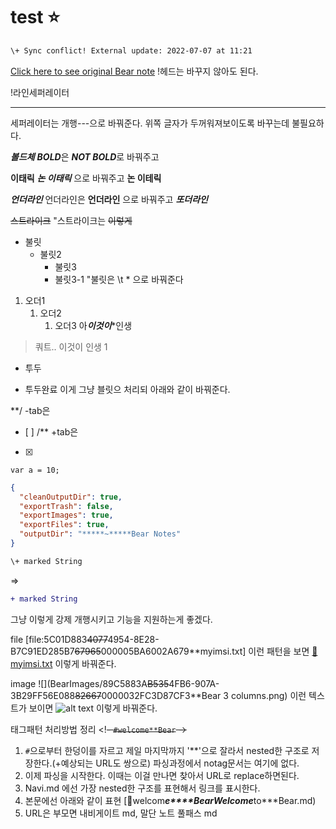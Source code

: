 # test ⭐️
```diff
\+ Sync conflict! External update: 2022-07-07 at 11:21
```

[Click here to see original Bear note](bear:*/x~~callback-url*open-note?id=C026DB37-57BB-4D63-B26D-BF8F5AD21A84-67965~~000005B4CA4ACA15)
!헤드는 바꾸지 않아도 된다.

!라인세퍼레이터



---
세퍼레이터는 개행---으로 바꿔준다. 위쪽 글자가 두꺼워져보이도록 바꾸는데 불필요하다.

***볼드체***
***BOLD***은 ***NOT BOLD***로 바꿔주고

**이태릭**
***논 이태릭*** 으로 바꿔주고
**논
이테릭**

***언더라인***
언더라인은 ****언더라인**** 으로 바꿔주고 ***또더라인***

~~스트라이크~~
"스트라이크는 ~~이렇게~~

* 불릿
	* 불릿2
		* 불릿3
		* 불릿3-1
"불릿은 \t * 으로 바꿔준다

1. 오더1
	1. 오더2
		1. 오더3
아***이것이****인생

> 쿼트.. 이것이 인생
1
- 투두
+ 투두완료
이게 그냥 블릿으 처리되 아래와 같이 바꿔준다.

**/ -tab은
- [ ]
/** +tab은
- [x]


`var a = 10;`


```json
{
  "cleanOutputDir": true,
  "exportTrash": false,
  "exportImages": true,
  "exportFiles": true,
  "outputDir": "*****~*****Bear Notes"
}
```


```diff
\+ marked String
```

=>
```diff
+ marked String
```
그냥 이렇게 강제 개행시키고 기능을 지원하는게 좋겠다.

file
[file:5C01D883~~4077~~4954-8E28-B7C91ED285B7~~67965~~000005BA6002A679**myimsi.txt]
이런 패턴을 보면
[💾myimsi.txt](https:/**github.co*****m*****PlayGroun*****d*****maste*****r*****file*****s*****myimsi.txt)
이렇게 바꿔준다.


image
![](BearImages/89C5883A~~B535~~4FB6-907A-3B29FF56E088~~82667~~0000032FC3D87CF3**Bear 3 columns.png)
이런 텍스트가 보이면
![alt text](image*****s*****Pro.jpg)
이렇게 바꿔준다.

태그패턴 처리방법 정리
<!~~- `#welcome**Bear` -~~>
1) `#`으로부터 한덩이를 자르고 제일 마지막까지 '**'으로 잘라서 nested한 구조로 저장한다.(+예상되는 URL도 쌍으로) 파싱과정에서 notag문서는 여기에 없다.
2) 이제 파싱을 시작한다. 이때는 이걸 만나면 찾아서 URL로 replace하면된다.
3) Navi.md 에선 가장 nested한 구조를 표현해서 링크를 표시한다.
4) 본문에선 아래와 같이 표현
[🔗welcom*****e****Bear**Welcome***to***Bear.md)
4) URL은 부모면 내비게이트 md, 말단 노트 풀패스 md

<!-- {BearID:79A70F71-3273-4C53-8795-13E1238519BD-76434-000006075B065F90} -->
